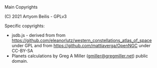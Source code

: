 Main Copyrights

(C) 2021 Artyom Beilis - GPLv3

Specific copyrights:

-   jsdb.js - derived from from <https://github.com/eleanorlutz/western_constellations_atlas_of_space> under GPL
    and from <https://github.com/mattiaverga/OpenNGC> under CC-BY-SA
-   Planets calculations by Greg A Miller (gmiller@gregmiller.net) public domain.
 

